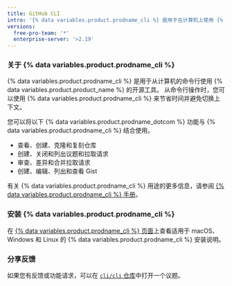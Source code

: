 ```yaml
---
title: GitHub CLI
intro: '{% data variables.product.prodname_cli %} 是用于在计算机上使用 {% data variables.product.product_name %} 功能的命令行工具。'
versions:
  free-pro-team: '*'
  enterprise-server: '>2.19'
---
```


### 关于 {% data variables.product.prodname_cli %}

{% data variables.product.prodname_cli %} 是用于从计算机的命令行使用 {% data variables.product.product_name %} 的开源工具。 从命令行操作时，您可以使用 {% data variables.product.prodname_cli %} 来节省时间并避免切换上下文。

您可以将以下 {% data variables.product.prodname_dotcom %} 功能与 {% data variables.product.prodname_cli %} 结合使用。

- 查看、创建、克隆和复刻仓库
- 创建、关闭和列出议题和拉取请求
- 审查、差异和合并拉取请求
- 创建、编辑、列出和查看 Gist

有关 {% data variables.product.prodname_cli %} 用途的更多信息，请参阅 [{% data variables.product.prodname_cli %} 手册](https://cli.github.com/manual)。

### 安装 {% data variables.product.prodname_cli %}

在 [{% data variables.product.prodname_cli %}
页面](https://cli.github.com)上查看适用于 macOS、Windows 和 Linux 的 {% data variables.product.prodname_cli %} 安装说明。

### 分享反馈

如果您有反馈或功能请求，可以在 [`cli/cli` 仓库](https://github.com/cli/cli)中打开一个议题。
